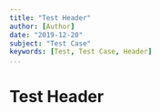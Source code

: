 ```yaml
---
title: "Test Header"
author: [Author]
date: "2019-12-20"
subject: "Test Case"
keywords: [Test, Test Case, Header]
...
```


# Test Header